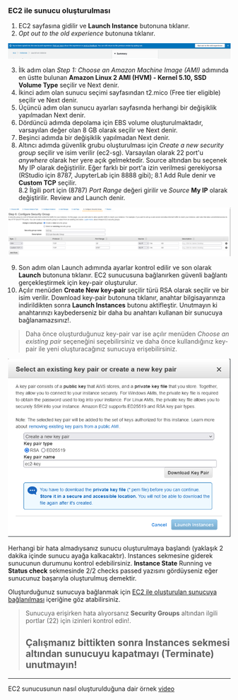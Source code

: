### EC2 ile sunucu oluşturulması

1. EC2 sayfasına gidilir ve **Launch Instance** butonuna tıklanır.
2. *Opt out to the old experience* butonuna tıklanır.

![](assets/ec2-2.png)

3. İlk adım olan *Step 1: Choose an Amazon Machine Image (AMI)* adımında en üstte bulunan **Amazon Linux 2 AMI (HVM) - Kernel 5.10, SSD Volume Type** seçilir ve Next denir.
4. İkinci adım olan sunucu seçimi sayfasından t2.mico (Free tier eligible) seçilir ve Next denir.
5. Üçüncü adım olan sunucu ayarları sayfasında herhangi bir değişiklik yapılmadan Next denir.
6. Dördüncü adımda depolama için EBS volume oluşturulmaktadır, varsayılan değer olan 8 GB olarak seçilir ve Next denir.
7. Beşinci adımda bir değişiklik yapılmadan Next denir.
8. Altıncı adımda güvenlik grubu oluşturulması için *Create a new security group* seçilir ve isim verilir (ec2-sg). Varsayılan olarak 22 port'u *anywhere* olarak her yere açık gelmektedir. Source altından bu seçenek My IP olarak değiştirilir. Eğer farklı bir port'a izin verilmesi gerekiyorsa (RStudio için 8787, JupyterLab için 8888 gibi); 
    8.1 Add Rule denir ve **Custom TCP** seçilir.  
    8.2 İlgili port için (8787) *Port Range* değeri girilir ve *Source* **My IP** olarak değiştirilir. Review and Launch denir.

![](assets/ec2-3.png)

9. Son adım olan Launch adımında ayarlar kontrol edilir ve son olarak **Launch** butonuna tıklanır. EC2 sunucusuna bağlanırken güvenli bağlantı gerçekleştirmek için key-pair oluşturulur.
10. Açılır menüden **Create New key-pair** seçilir türü RSA olarak seçilir ve bir isim verilir. Download key-pair butonuna tıklanır, anahtar bilgisayarınıza indirildikten sonra **Launch Instances** butonu aktifleştir. Unutmayın ki anahtarınızı kaybederseniz bir daha bu anahtarı kullanan bir sunucuya bağlanamazsınız!.

> Daha önce oluşturduğunuz key-pair var ise açılır menüden *Choose an existing pair* seçeneğini seçebilirsiniz ve daha önce kullandığınız key-pair ile yeni oluşturacağınız sunucuya erişebilirsiniz. 

![](assets/ec2-4.png)

Herhangi bir hata almadıysanız sunucu oluşturulmaya başlandı (yaklaşık 2 dakika içinde sunucu ayağa kalkacaktır). Instances sekmesine giderek sunucunun durumunu kontrol edebilirsiniz. **Instance State** Running ve **Status check** sekmesinde 2/2 checks passed yazısını gördüyseniz eğer sunucunuz başarıyla oluşturulmuş demektir.

Oluşturduğunuz sunucuya bağlanmak için [EC2 ile oluşturulan sunucuya bağlanılması](ec2-launch.md) içeriğine göz atabilirsiniz.


> Sunucuya erişirken hata alıyorsanız **Security Groups** altından ilgili portlar (22) için izinleri kontrol edin!.
> ## Çalışmanız bittikten sonra **Instances** sekmesi altından sunucuyu kapatmayı (Terminate) unutmayın!

--- 

EC2 sunucusunun nasıl oluşturulduğuna dair örnek [video](https://youtu.be/Ax37MO6nE2w?t=790)